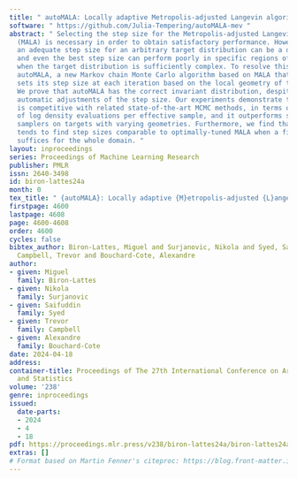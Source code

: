 ```yaml
---
title: " autoMALA: Locally adaptive Metropolis-adjusted Langevin algorithm "
software: " https://github.com/Julia-Tempering/autoMALA-mev "
abstract: " Selecting the step size for the Metropolis-adjusted Langevin algorithm
  (MALA) is necessary in order to obtain satisfactory performance. However, finding
  an adequate step size for an arbitrary target distribution can be a difficult task
  and even the best step size can perform poorly in specific regions of the space
  when the target distribution is sufficiently complex. To resolve this issue we introduce
  autoMALA, a new Markov chain Monte Carlo algorithm based on MALA that automatically
  sets its step size at each iteration based on the local geometry of the target distribution.
  We prove that autoMALA has the correct invariant distribution, despite continual
  automatic adjustments of the step size. Our experiments demonstrate that autoMALA
  is competitive with related state-of-the-art MCMC methods, in terms of the number
  of log density evaluations per effective sample, and it outperforms state-of-the-art
  samplers on targets with varying geometries. Furthermore, we find that autoMALA
  tends to find step sizes comparable to optimally-tuned MALA when a fixed step size
  suffices for the whole domain. "
layout: inproceedings
series: Proceedings of Machine Learning Research
publisher: PMLR
issn: 2640-3498
id: biron-lattes24a
month: 0
tex_title: " {autoMALA}: Locally adaptive {M}etropolis-adjusted {L}angevin algorithm "
firstpage: 4600
lastpage: 4608
page: 4600-4608
order: 4600
cycles: false
bibtex_author: Biron-Lattes, Miguel and Surjanovic, Nikola and Syed, Saifuddin and
  Campbell, Trevor and Bouchard-Cote, Alexandre
author:
- given: Miguel
  family: Biron-Lattes
- given: Nikola
  family: Surjanovic
- given: Saifuddin
  family: Syed
- given: Trevor
  family: Campbell
- given: Alexandre
  family: Bouchard-Cote
date: 2024-04-18
address:
container-title: Proceedings of The 27th International Conference on Artificial Intelligence
  and Statistics
volume: '238'
genre: inproceedings
issued:
  date-parts:
  - 2024
  - 4
  - 18
pdf: https://proceedings.mlr.press/v238/biron-lattes24a/biron-lattes24a.pdf
extras: []
# Format based on Martin Fenner's citeproc: https://blog.front-matter.io/posts/citeproc-yaml-for-bibliographies/
---
```

